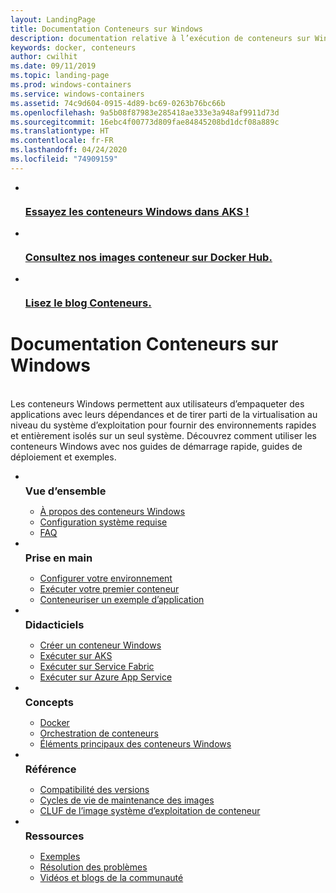 ```yaml
---
layout: LandingPage
title: Documentation Conteneurs sur Windows
description: documentation relative à l’exécution de conteneurs sur Windows
keywords: docker, conteneurs
author: cwilhit
ms.date: 09/11/2019
ms.topic: landing-page
ms.prod: windows-containers
ms.service: windows-containers
ms.assetid: 74c9d604-0915-4d89-bc69-0263b76bc66b
ms.openlocfilehash: 9a5b08f87983e285418ae333e3a948af9911d73d
ms.sourcegitcommit: 16ebc4f00773d809fae84845208bd1dcf08a889c
ms.translationtype: HT
ms.contentlocale: fr-FR
ms.lasthandoff: 04/24/2020
ms.locfileid: "74909159"
---
```

<div id="main" class="v2">
    <ul class="cardsY panelContent featuredContent">
        <li>
            <a href="https://docs.microsoft.com/en-us/azure/aks/windows-container-cli" data-linktype="external">
                <div class="cardSize">
                    <div class="cardPadding">
                        <div class="card">
                            <div class="cardImageOuter">
                                <div class="cardImage">
                                    <img src="media/logo_kubernetes.svg" alt="" data-linktype="relative-path">
                                </div>
                            </div>
                            <div class="cardText">
                                <h3>Essayez les conteneurs Windows dans AKS !</h3>
                            </div>
                        </div>
                    </div>
                </div>
            </a>
        </li>
        <li>
            <a href="https://hub.docker.com/_/microsoft-windows-base-os-images" data-linktype="external">
                <div class="cardSize">
                    <div class="cardPadding">
                        <div class="card">
                            <div class="cardImageOuter">
                                <div class="cardImage">
                                    <img src="media/logo_docker.svg" alt="" data-linktype="relative-path">
                                </div>
                            </div>
                            <div class="cardText">
                                <h3>Consultez nos images conteneur sur Docker Hub.</h3>
                            </div>
                        </div>
                    </div>
                </div>
            </a>
        </li>
        <li>
            <a href="https://techcommunity.microsoft.com/t5/Containers/bg-p/Containers" data-linktype="external">
                <div class="cardSize">
                    <div class="cardPadding">
                        <div class="card">
                            <div class="cardImageOuter">
                                <div class="cardImage">
                                    <img src="media/i_blog.svg" alt="" data-linktype="relative-path">
                                </div>
                            </div>
                            <div class="cardText">
                                <h3>Lisez le blog Conteneurs.</h3>
                            </div>
                        </div>
                    </div>
                </div>
            </a>
        </li>
    </ul>
    <h1>Documentation Conteneurs sur Windows</h1>
    <br/>
    <div class="abstract">Les conteneurs Windows permettent aux utilisateurs d’empaqueter des applications avec leurs dépendances et de tirer parti de la virtualisation au niveau du système d’exploitation pour fournir des environnements rapides et entièrement isolés sur un seul système. Découvrez comment utiliser les conteneurs Windows avec nos guides de démarrage rapide, guides de déploiement et exemples.</div>
    <ul class="cardsW panelContent featuredContent">
        <li>
            <div class="cardSize">
                <div class="cardPadding">
                    <div class="card">
                        <div class="cardImageOuter">
                            <div class="cardImage bgdAccent1">
                                <img src="media/virtualization-containers-about.svg" alt="" data-linktype="relative-path">
                            </div>
                        </div>
                        <div class="cardText">
                            <h3 style="margin: 8px 0 2px 0;">Vue d’ensemble</h3>
                            <ul>
                                <li><a href="/en-us/virtualization/windowscontainers/about/index" data-linktype="absolute-path">À propos des conteneurs Windows</a></li>
                                <li><a href="/en-us/virtualization/windowscontainers/deploy-containers/system-requirements" data-linktype="absolute-path">Configuration système requise</a></li>
                                <li><a href="/en-us/virtualization/windowscontainers/about/faq" data-linktype="absolute-path">FAQ</a></li>
                            </ul>
                        </div>
                    </div>
                </div>
            </div>
        </li>
        <li>
            <div class="cardSize">
                <div class="cardPadding">
                    <div class="card">
                        <div class="cardImageOuter">
                            <div class="cardImage bgdAccent1">
                                <img src="media/virtualization-containers-quick-start.svg" alt="" data-linktype="relative-path">
                            </div>
                        </div>
                        <div class="cardText">
                            <h3 style="margin: 8px 0 2px 0;">Prise en main</h3>
                            <ul>
                                <li><a href="/en-us/virtualization/windowscontainers/quick-start/set-up-environment" data-linktype="external">Configurer votre environnement</a></li>
                                <li><a href="/en-us/virtualization/windowscontainers/quick-start/run-your-first-container" data-linktype="external">Exécuter votre premier conteneur</a></li>
                                <li><a href="/en-us/virtualization/windowscontainers/quick-start/building-sample-app" data-linktype="external">Conteneuriser un exemple d’application</a></li>
                            </ul>
                        </div>
                    </div>
                </div>
            </div>
        </li>
        <li>
            <div class="cardSize">
                <div class="cardPadding">
                    <div class="card">
                        <div class="cardImageOuter">
                            <div class="cardImage bgdAccent1">
                                <img src="media/container-tutorials.svg" alt="" data-linktype="relative-path">
                            </div>
                        </div>
                        <div class="cardText">
                            <h3 style="margin: 8px 0 2px 0;">Didacticiels</h3>
                            <ul>
                                <li><a href="/en-us/virtualization/windowscontainers/manage-docker/manage-windows-dockerfile" data-linktype="external">Créer un conteneur Windows</a></li>
                                <li><a href="/azure/aks/windows-container-cli" data-linktype="external">Exécuter sur AKS</a></li>
                                <li><a href="/azure/service-fabric/service-fabric-quickstart-containers" data-linktype="external">Exécuter sur Service Fabric</a></li>
                                <li><a href="/azure/app-service/app-service-web-get-started-windows-container" data-linktype="external">Exécuter sur Azure App Service</a></li>
                            </ul>
                        </div>
                    </div>
                </div>
            </div>
        </li>
        <li>
            <div class="cardSize">
                <div class="cardPadding">
                    <div class="card">
                        <div class="cardImageOuter">
                            <div class="cardImage bgdAccent1">
                                <img src="media/virtualization-containers-management-tools.svg" alt="" data-linktype="relative-path">
                            </div>
                        </div>
                        <div class="cardText">
                            <h3 style="margin: 8px 0 2px 0;">Concepts</h3>
                            <ul>
                                <li><a href="/en-us/virtualization/windowscontainers/manage-docker/configure-docker-daemon" data-linktype="external">Docker</a></li>
                                <li><a href="/virtualization/windowscontainers/about/overview-container-orchestrators" data-linktype="external">Orchestration de conteneurs</a></li>
                                <li><a href="/virtualization/windowscontainers/manage-containers/container-base-images" data-linktype="external">Éléments principaux des conteneurs Windows</a></li>
                            </ul>
                        </div>
                    </div>
                </div>
            </div>
        </li>
        <li>
            <div class="cardSize">
                <div class="cardPadding">
                    <div class="card">
                        <div class="cardImageOuter">
                            <div class="cardImage bgdAccent1">
                                <img src="media/container-reference.svg" alt="" data-linktype="relative-path">
                            </div>
                        </div>
                        <div class="cardText">
                            <h3 style="margin: 8px 0 2px 0;">Référence</h3>
                            <ul>
                                <li><a href="/en-us/virtualization/windowscontainers/deploy-containers/version-compatibility" data-linktype="external">Compatibilité des versions</a></li>
                                <li><a href="/en-us/virtualization/windowscontainers/deploy-containers/base-image-lifecycle" data-linktype="external">Cycles de vie de maintenance des images</a></li>
                                <li><a href="/en-us/virtualization/windowscontainers/images-eula" data-linktype="external">CLUF de l’image système d’exploitation de conteneur</a></li>
                            </ul>
                        </div>
                    </div>
                </div>
            </div>
        </li>
        <li>
            <div class="cardSize">
                <div class="cardPadding">
                    <div class="card">
                        <div class="cardImageOuter">
                            <div class="cardImage bgdAccent1">
                                <img src="media/virtualization-containers-community.svg" alt="" data-linktype="relative-path">
                            </div>
                        </div>
                        <div class="cardText">
                            <h3 style="margin: 8px 0 2px 0;">Ressources</h3>
                            <ul>
                                <li><a href="/en-us/virtualization/windowscontainers/samples" data-linktype="external">Exemples</a></li>
                                <li><a href="/en-us/virtualization/windowscontainers/troubleshooting" data-linktype="external">Résolution des problèmes</a></li>
                                <li><a href="/en-us/virtualization/windowscontainers/communitylinks" data-linktype="external">Vidéos et blogs de la communauté</a></li>
                            </ul>
                        </div>
                    </div>
                </div>
            </div>
        </li>
    </ul>
</div>